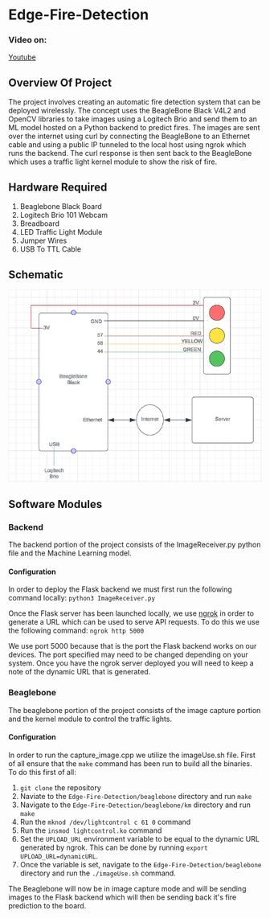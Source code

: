 # Edge-Fire-Detection

### Video on:
[Youtube](https://youtu.be/4q--9_Go3nw)

## Overview Of Project

The project involves creating an automatic fire detection system that can be deployed wirelessly. The concept uses the BeagleBone Black V4L2 and OpenCV libraries to take images using a Logitech Brio and send them to an ML model hosted on a Python backend to predict fires. The images are sent over the internet using curl by connecting the BeagleBone to an Ethernet cable and using a public IP tunneled to the local host using ngrok which runs the backend. The curl response is then sent back to the BeagleBone which uses a traffic light kernel module to show the risk of fire.

## Hardware Required

1. Beaglebone Black Board
2. Logitech Brio 101 Webcam
3. Breadboard
4. LED Traffic Light Module
5. Jumper Wires
6. USB To TTL Cable

## Schematic
![Schematics](https://github.com/SuperMusey/Edge-Fire-Detection/raw/main/Schematics.jpg)
## Software Modules

### Backend
The backend portion of the project consists of the ImageReceiver.py python file and the Machine Learning model.

#### Configuration 

In order to deploy the Flask backend we must first run the following command locally:
`python3 ImageReceiver.py`

Once the Flask server has been launched locally, we use [ngrok](https://ngrok.com/) in order to generate a URL which can be used to serve API requests. To do this we use the 
following command:
`ngrok http 5000`

We use port 5000 because that is the port the Flask backend works on our devices. The port specified may need to be changed depending on your system. Once you have the ngrok server deployed you will need to keep a note of the dynamic URL that is generated.

### Beaglebone
The beaglebone portion of the project consists of the image capture portion and the kernel module to control the traffic lights.

#### Configuration
In order to run the capture_image.cpp we utilize the imageUse.sh file. First of all ensure that the `make` command has been run to build all the binaries. To do this first of all:
1. `git clone` the repository
2. Naviate to the `Edge-Fire-Detection/beaglebone` directory and run `make`
3. Navigate to the `Edge-Fire-Detection/beaglebone/km` directory and run `make`
4. Run the `mknod /dev/lightcontrol c 61 0` command
5. Run the `insmod lightcontrol.ko` command
6. Set the `UPLOAD_URL` environment variable to be equal to the dynamic URL generated by ngrok. This can be done by running `export UPLOAD_URL=dynamicURL`.
7. Once the variable is set, navigate to the `Edge-Fire-Detection/beaglebone` directory and run the `./imageUse.sh` command.

The Beaglebone will now be in image capture mode and will be sending images to the Flask backend which will then be sending back it's fire prediction to the board. 
